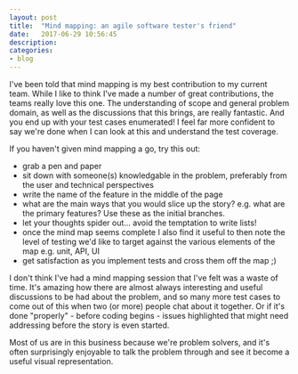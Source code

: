 ```yaml
---
layout: post
title:  "Mind mapping: an agile software tester's friend"
date:   2017-06-29 10:56:45
description: 
categories:
- blog
---
```


I've been told that mind mapping is my best contribution to my current team. While I like to think I've made a number of great contributions, the teams really love this one. The understanding of scope and general problem domain, as well as the discussions that this brings, are really fantastic. And you end up with your test cases enumerated! I feel far more confident to say we're done when I can look at this and understand the test coverage.

If you haven't given mind mapping a go, try this out:
- grab a pen and paper
- sit down with someone(s) knowledgable in the problem, preferably from the user and technical perspectives
- write the name of the feature in the middle of the page
- what are the main ways that you would slice up the story? e.g. what are the primary features? Use these as the initial branches.
- let your thoughts spider out... avoid the temptation to write lists! 
- once the mind map seems complete I also find it useful to then note the level of testing we'd like to target against the various elements of the map e.g. unit, API, UI
- get satisfaction as you implement tests and cross them off the map ;)

I don't think I've had a mind mapping session that I've felt was a waste of time. It's amazing how there are almost always interesting and useful discussions to be had about the problem, and so many more test cases to come out of this when two (or more) people chat about it together. Or if it's done "properly" - before coding begins - issues highlighted that might need addressing before the story is even started.

Most of us are in this business because we're problem solvers, and it's often surprisingly enjoyable to talk the problem through and see it become a useful visual representation. 
